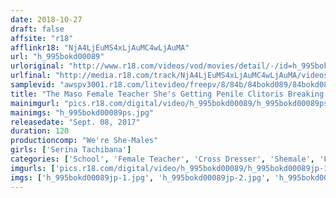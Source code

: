 ```yaml
---
date: 2018-10-27
draft: false
affsite: "r18"
afflinkr18: "NjA4LjEuMS4xLjAuMC4wLjAuMA"
url: "h_995bokd00089"
urloriginal: "http://www.r18.com/videos/vod/movies/detail/-/id=h_995bokd00089"
urlfinal: "http://media.r18.com/track/NjA4LjEuMS4xLjAuMC4wLjAuMA/videos/vod/movies/detail/-/id=h_995bokd00089"
samplevid: "awspv3001.r18.com/litevideo/freepv/8/84b/84bokd089/84bokd089_dmb_w.mp4"
title: "The Maso Female Teacher She's Getting Penile Clitoris Breaking In Training From Her Students Serina Tachibana"
mainimgurl: "pics.r18.com/digital/video/h_995bokd00089/h_995bokd00089ps.jpg"
mainimgs: "h_995bokd00089ps.jpg"
releasedate: "Sept. 08, 2017"
duration: 120
productioncomp: "We're She-Males"
girls: ['Serina Tachibana']
categories: ['School', 'Female Teacher', 'Cross Dresser', 'Shemale', 'Featured Actress', 'Creampie', 'Hi-Def']
imgurls: ['pics.r18.com/digital/video/h_995bokd00089/h_995bokd00089jp-1.jpg', 'pics.r18.com/digital/video/h_995bokd00089/h_995bokd00089jp-2.jpg', 'pics.r18.com/digital/video/h_995bokd00089/h_995bokd00089jp-3.jpg', 'pics.r18.com/digital/video/h_995bokd00089/h_995bokd00089jp-4.jpg', 'pics.r18.com/digital/video/h_995bokd00089/h_995bokd00089jp-5.jpg', 'pics.r18.com/digital/video/h_995bokd00089/h_995bokd00089jp-6.jpg', 'pics.r18.com/digital/video/h_995bokd00089/h_995bokd00089jp-7.jpg', 'pics.r18.com/digital/video/h_995bokd00089/h_995bokd00089jp-8.jpg', 'pics.r18.com/digital/video/h_995bokd00089/h_995bokd00089jp-9.jpg', 'pics.r18.com/digital/video/h_995bokd00089/h_995bokd00089jp-10.jpg', 'pics.r18.com/digital/video/h_995bokd00089/h_995bokd00089jp-11.jpg', 'pics.r18.com/digital/video/h_995bokd00089/h_995bokd00089jp-12.jpg', 'pics.r18.com/digital/video/h_995bokd00089/h_995bokd00089jp-13.jpg', 'pics.r18.com/digital/video/h_995bokd00089/h_995bokd00089jp-14.jpg', 'pics.r18.com/digital/video/h_995bokd00089/h_995bokd00089jp-15.jpg', 'pics.r18.com/digital/video/h_995bokd00089/h_995bokd00089jp-16.jpg', 'pics.r18.com/digital/video/h_995bokd00089/h_995bokd00089jp-17.jpg', 'pics.r18.com/digital/video/h_995bokd00089/h_995bokd00089jp-18.jpg', 'pics.r18.com/digital/video/h_995bokd00089/h_995bokd00089jp-19.jpg', 'pics.r18.com/digital/video/h_995bokd00089/h_995bokd00089jp-20.jpg']
imgs: ['h_995bokd00089jp-1.jpg', 'h_995bokd00089jp-2.jpg', 'h_995bokd00089jp-3.jpg', 'h_995bokd00089jp-4.jpg', 'h_995bokd00089jp-5.jpg', 'h_995bokd00089jp-6.jpg', 'h_995bokd00089jp-7.jpg', 'h_995bokd00089jp-8.jpg', 'h_995bokd00089jp-9.jpg', 'h_995bokd00089jp-10.jpg', 'h_995bokd00089jp-11.jpg', 'h_995bokd00089jp-12.jpg', 'h_995bokd00089jp-13.jpg', 'h_995bokd00089jp-14.jpg', 'h_995bokd00089jp-15.jpg', 'h_995bokd00089jp-16.jpg', 'h_995bokd00089jp-17.jpg', 'h_995bokd00089jp-18.jpg', 'h_995bokd00089jp-19.jpg', 'h_995bokd00089jp-20.jpg']
---
```

